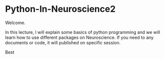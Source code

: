 # Python-In-Neuroscience2

Welcome.

In this lecture, I will explain some basics of python programming and we will learn how to use different packages on Neuroscience. 
If you need to any documents or code, it will published on specific session.

Best
